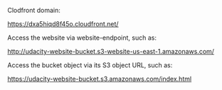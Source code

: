 Clodfront domain:

https://dxa5hiqd8f45o.cloudfront.net/

Access the website via website-endpoint, such as:

http://udacity-website-bucket.s3-website-us-east-1.amazonaws.com/


Access the bucket object via its S3 object URL, such as:

https://udacity-website-bucket.s3.amazonaws.com/index.html